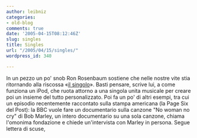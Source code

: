 ```yaml
---
author: leibniz
categories:
- old-blog
comments: true
date: '2005-04-15T08:12:46Z'
slug: singles
title: Singles
url: "/2005/04/15/singles/"
wordpress_id: 340

---
```

In un pezzo un po' snob Ron Rosenbaum sostiene che nelle nostre vite stia ritornando alla riscossa «[il singolo](https://www.observer.com/pages/frontpage4.asp)».
Basti pensare, scrive lui, a come funziona un iPod, che ruota attorno a
una singola unita musicale per creare poi un insieme del tutto
personalizzato. Poi fa un po' di altri esempi, tra cui un episodio
recentemente raccontato sulla stampa americana (la Page Six del Post):
la BBC vuole fare un documentario sulla canzone "No woman no cry" di
Bob Marley, un intero documentario su una sola canzone, chiama
l'omonima fondazione e chiede un'intervista con Marley in persona.
Segue lettera di scuse,  

